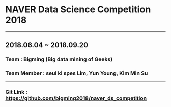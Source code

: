 # NAVER Data Science Competition 2018
- - -
2018.06.04 ~ 2018.09.20
----------------------------------

### Team : Bigming (Big data mining of Geeks)
### Team Member : seul ki spes Lim, Yun Young, Kim Min Su

----------------------------------

### Git Link : https://github.com/bigming2018/naver_ds_competition
### 
